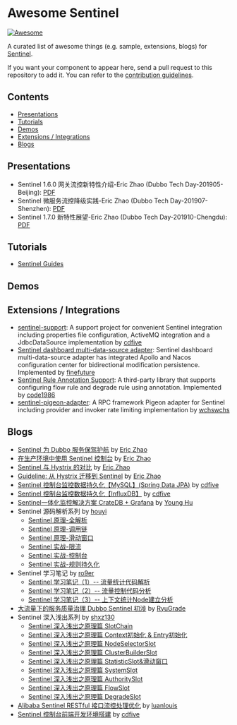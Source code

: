 # Awesome Sentinel

[![Awesome](https://awesome.re/badge-flat.svg)](https://awesome.re)

A curated list of awesome things (e.g. sample, extensions, blogs) for [Sentinel](https://github.com/alibaba/Sentinel).

If you want your component to appear here, send a pull request to this repository to add it. You can refer to the [contribution guidelines](./CONTRIBUTING.md).

## Contents

- [Presentations](#presentations)
- [Tutorials](#tutorials)
- [Demos](#demos)
- [Extensions / Integrations](#extensions--integrations)
- [Blogs](#blogs)

## Presentations

- Sentinel 1.6.0 网关流控新特性介绍-Eric Zhao (Dubbo Tech Day-201905-Beijing): [PDF](https://github.com/sentinel-group/sentinel-awesome/blob/master/slides/Sentinel%201.6.0%20网关流控新特性介绍-Eric%20Zhao-DTED-201905.pdf)
- Sentinel 微服务流控降级实践-Eric Zhao (Dubbo Tech Day-201907-Shenzhen): [PDF](https://github.com/sentinel-group/sentinel-awesome/blob/master/slides/Sentinel%20微服务流控降级实践-Eric%20Zhao-DTED-201907.pdf)
- Sentinel 1.7.0 新特性展望-Eric Zhao (Dubbo Tech Day-201910-Chengdu): [PDF](https://github.com/sentinel-group/sentinel-awesome/blob/master/slides/Sentinel%201.7.0%20新特性展望-Eric%20Zhao-DTED-201910.pdf)

## Tutorials

- [Sentinel Guides](https://github.com/sentinel-group/sentinel-guides)

## Demos

## Extensions / Integrations

- [sentinel-support](https://github.com/cdfive/sentinel-support): A support project for convenient Sentinel integration including properties file configuration, ActiveMQ integration and a JdbcDataSource implementation by [cdfive](https://github.com/cdfive)
- [Sentinel dashboard multi-data-source adapter](https://github.com/finefuture/sentinel-dashboard-X): Sentinel dashboard multi-data-source adapter has integrated Apollo and Nacos configuration center for bidirectional modification persistence. Implemented by [finefuture](https://github.com/finefuture)
- [Sentinel Rule Annotation Support](https://github.com/code1986/sentinel-lib): A third-party library that supports configuring flow rule and degrade rule using annotation. Implemented by [code1986](https://github.com/code1986)
- [sentinel-pigeon-adapter](https://github.com/sentinel-group/sentinel-pigeon): A RPC framework Pigeon adapter for Sentinel including provider and invoker rate limiting implementation by [wchswchs](https://github.com/wchswchs)

## Blogs

- [Sentinel 为 Dubbo 服务保驾护航](http://dubbo.apache.org/zh-cn/blog/sentinel-introduction-for-dubbo.html) by [Eric Zhao](https://github.com/sczyh30)
- [在生产环境中使用 Sentinel 控制台](https://github.com/alibaba/Sentinel/wiki/在生产环境中使用-Sentinel) by [Eric Zhao](https://github.com/sczyh30)
- [Sentinel 与 Hystrix 的对比](https://sentinelguard.io/zh-cn/blog/sentinel-vs-hystrix.html) by [Eric Zhao](https://github.com/sczyh30)
- [Guideline: 从 Hystrix 迁移到 Sentinel](https://sentinelguard.io/zh-cn/blog/guideline-migrate-from-hystrix-to-sentinel.html) by [Eric Zhao](https://github.com/sczyh30)
- [Sentinel 控制台监控数据持久化【MySQL】(Spring Data JPA)](https://www.cnblogs.com/cdfive2018/p/9838577.html) by [cdfive](https://github.com/cdfive)
- [Sentinel 控制台监控数据持久化【InfluxDB】](https://www.cnblogs.com/cdfive2018/p/9914838.html) by [cdfive](https://github.com/cdfive)
- [Sentinel一体化监控解决方案 CrateDB + Grafana](https://blog.csdn.net/huyong1990/article/details/82392386) by [Young Hu](https://github.com/YoungHu)
- Sentinel 源码解析系列 by [houyi](https://github.com/all4you)
  - [Sentinel 原理-全解析](https://mp.weixin.qq.com/s/7_pCkamNv0269e5l9_Wz7w)
  - [Sentinel 原理-调用链](https://mp.weixin.qq.com/s/UEzwD22YC6jpp02foNSXnw)
  - [Sentinel 原理-滑动窗口](https://mp.weixin.qq.com/s/B1_7Kb_CxeKEAv43kdCWOA)
  - [Sentinel 实战-限流](https://mp.weixin.qq.com/s/rjyU37Dm-sxNln7GUD8tOw)
  - [Sentinel 实战-控制台](https://mp.weixin.qq.com/s/23EDFHMXLwsDqw-4O5dR5A)
  - [Sentinel 实战-规则持久化](https://mp.weixin.qq.com/s/twMFiBfRawKLR-1-N-f1yw)
- Sentinel 学习笔记 by [ro9er](https://github.com/ro9er)
  - [Sentinel 学习笔记（1）-- 流量统计代码解析](https://www.jianshu.com/p/7936d7a57924)  
  - [Sentinel 学习笔记（2）-- 流量控制代码分析](https://www.jianshu.com/p/938709e94e43)
  - [Sentinel 学习笔记（3）-- 上下文统计Node建立分析](https://www.jianshu.com/p/cfdf525248c1)
- [大流量下的服务质量治理 Dubbo Sentinel 初涉](https://mp.weixin.qq.com/s/ergr_siI07VwwSRPFgsLvQ)  by [RyuGrade](https://github.com/RyuGrade)
- Sentinel 深入浅出系列 by [shxz130](https://github.com/shxz130)
  - [Sentinel 深入浅出之原理篇 SlotChain](https://www.jianshu.com/p/a7a405de3a12)
  - [Sentinel 深入浅出之原理篇 Context初始化 & Entry初始化](https://www.jianshu.com/p/e39ac47cd893)
  - [Sentinel 深入浅出之原理篇 NodeSelectorSlot](https://www.jianshu.com/p/9a380ba188ab)
  - [Sentinel 深入浅出之原理篇 ClusterBuilderSlot](https://www.jianshu.com/p/0b0b5d8888a2)
  - [Sentinel 深入浅出之原理篇 StatisticSlot&滑动窗口](https://www.jianshu.com/p/9620298fd15a)
  - [Sentinel 深入浅出之原理篇 SystemSlot](https://www.jianshu.com/p/bfad1b7d0cde)
  - [Sentinel 深入浅出之原理篇 AuthoritySlot](https://www.jianshu.com/p/c5312c2242b3)
  - [Sentinel 深入浅出之原理篇 FlowSlot](https://www.jianshu.com/p/53218d0d273e)
  - [Sentinel 深入浅出之原理篇 DegradeSlot](https://www.jianshu.com/p/e910d4840e4a)
- [Alibaba Sentinel RESTful 接口流控处理优化](https://www.jianshu.com/p/96f5980d9798) by [luanlouis](https://github.com/luanlouis)
- [Sentinel 控制台前端开发环境搭建](https://www.cnblogs.com/cdfive2018/p/11084001.html) by [cdfive](https://github.com/cdfive)